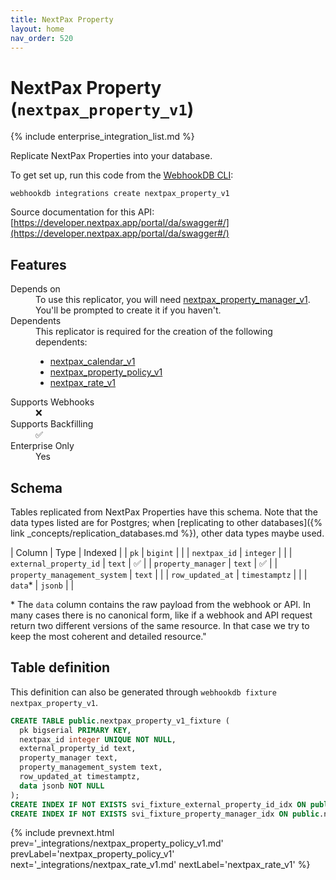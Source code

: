 ```yaml
---
title: NextPax Property
layout: home
nav_order: 520
---
```


# NextPax Property (`nextpax_property_v1`)

{% include enterprise_integration_list.md %}


Replicate NextPax Properties into your database.

To get set up, run this code from the [WebhookDB CLI](https://webhookdb.com/terminal):
```
webhookdb integrations create nextpax_property_v1
```

Source documentation for this API: [https://developer.nextpax.app/portal/da/swagger#/](https://developer.nextpax.app/portal/da/swagger#/)

## Features

<dl>
<dt>Depends on</dt>
<dd>To use this replicator, you will need <a href="{% link _integrations/nextpax_property_manager_v1.md %}">nextpax_property_manager_v1</a>. You'll be prompted to create it if you haven't.</dd>

<dt>Dependents</dt>
<dd>This replicator is required for the creation of the following dependents:
<ul>
<li><a href="{% link _integrations/nextpax_calendar_v1.md %}">nextpax_calendar_v1</a></li>
<li><a href="{% link _integrations/nextpax_property_policy_v1.md %}">nextpax_property_policy_v1</a></li>
<li><a href="{% link _integrations/nextpax_rate_v1.md %}">nextpax_rate_v1</a></li>
</ul>
</dd>

<dt>Supports Webhooks</dt>
<dd>❌</dd>
<dt>Supports Backfilling</dt>
<dd>✅</dd>
<dt>Enterprise Only</dt>
<dd>Yes</dd>

</dl>

## Schema

Tables replicated from NextPax Properties have this schema.
Note that the data types listed are for Postgres;
when [replicating to other databases]({% link _concepts/replication_databases.md %}),
other data types maybe used.

| Column | Type | Indexed |
| `pk` | `bigint` |  |
| `nextpax_id` | `integer` |  |
| `external_property_id` | `text` | ✅ |
| `property_manager` | `text` | ✅ |
| `property_management_system` | `text` |  |
| `row_updated_at` | `timestamptz` |  |
| `data`* | `jsonb` |  |

<span class="fs-3">* The `data` column contains the raw payload from the webhook or API.
In many cases there is no canonical form, like if a webhook and API request return
two different versions of the same resource.
In that case we try to keep the most coherent and detailed resource."</span>

## Table definition

This definition can also be generated through `webhookdb fixture nextpax_property_v1`.

```sql
CREATE TABLE public.nextpax_property_v1_fixture (
  pk bigserial PRIMARY KEY,
  nextpax_id integer UNIQUE NOT NULL,
  external_property_id text,
  property_manager text,
  property_management_system text,
  row_updated_at timestamptz,
  data jsonb NOT NULL
);
CREATE INDEX IF NOT EXISTS svi_fixture_external_property_id_idx ON public.nextpax_property_v1_fixture (external_property_id);
CREATE INDEX IF NOT EXISTS svi_fixture_property_manager_idx ON public.nextpax_property_v1_fixture (property_manager);
```

{% include prevnext.html prev='_integrations/nextpax_property_policy_v1.md' prevLabel='nextpax_property_policy_v1' next='_integrations/nextpax_rate_v1.md' nextLabel='nextpax_rate_v1' %}
